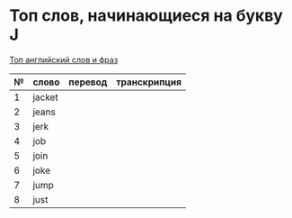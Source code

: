 # Топ слов, начинающиеся на букву J

[Топ английский слов и фраз](../README.md)

| №   | слово  | перевод | транскрипция |
| --- | ------ | ------- | ------------ |
| 1   | jacket |         |              |
| 2   | jeans  |         |              |
| 3   | jerk   |         |              |
| 4   | job    |         |              |
| 5   | join   |         |              |
| 6   | joke   |         |              |
| 7   | jump   |         |              |
| 8   | just   |         |              |
